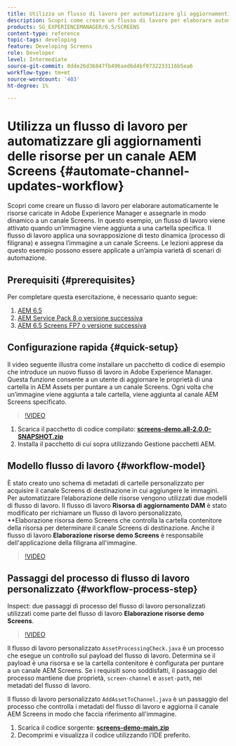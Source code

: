 ```yaml
---
title: Utilizza un flusso di lavoro per automatizzare gli aggiornamenti delle risorse per un canale AEM Screens
description: Scopri come creare un flusso di lavoro per elaborare automaticamente le risorse caricate in Adobe Experience Manager e assegnarle in modo dinamico a un canale Screens.
products: SG_EXPERIENCEMANAGER/6.5/SCREENS
content-type: reference
topic-tags: developing
feature: Developing Screens
role: Developer
level: Intermediate
source-git-commit: 8dde26d36847fb496aed6d4bf9732233116b5ea6
workflow-type: tm+mt
source-wordcount: '403'
ht-degree: 1%

---
```



# Utilizza un flusso di lavoro per automatizzare gli aggiornamenti delle risorse per un canale AEM Screens {#automate-channel-updates-workflow}

Scopri come creare un flusso di lavoro per elaborare automaticamente le risorse caricate in Adobe Experience Manager e assegnarle in modo dinamico a un canale Screens. In questo esempio, un flusso di lavoro viene attivato quando un’immagine viene aggiunta a una cartella specifica. Il flusso di lavoro applica una sovrapposizione di testo dinamica (processo di filigrana) e assegna l’immagine a un canale Screens. Le lezioni apprese da questo esempio possono essere applicate a un’ampia varietà di scenari di automazione.

## Prerequisiti {#prerequisites}

Per completare questa esercitazione, è necessario quanto segue:

1. [AEM 6.5](https://experienceleague.adobe.com/en/docs/experience-manager-65)
1. [AEM Service Pack 8 o versione successiva](https://experienceleague.adobe.com/it/docs/experience-manager-65/content/release-notes/release-notes)
1. [AEM 6.5 Screens FP7 o versione successiva](https://experienceleague.adobe.com/en/docs/experience-manager-screens/user-guide/release-notes/release-notes-fp-202103)

## Configurazione rapida {#quick-setup}

Il video seguente illustra come installare un pacchetto di codice di esempio che introduce un nuovo flusso di lavoro in Adobe Experience Manager. Questa funzione consente a un utente di aggiornare le proprietà di una cartella in AEM Assets per puntare a un canale Screens. Ogni volta che un’immagine viene aggiunta a tale cartella, viene aggiunta al canale AEM Screens specificato.

>[!VIDEO](https://video.tv.adobe.com/v/333174/?quality=12&learn=on)

1. Scarica il pacchetto di codice compilato: **[screens-demo.all-2.0.0-SNAPSHOT.zip](./assets/screens-demo.all-2.0.0-SNAPSHOT.zip)**
1. Installa il pacchetto di cui sopra utilizzando Gestione pacchetti AEM.

## Modello flusso di lavoro {#workflow-model}

È stato creato uno schema di metadati di cartelle personalizzato per acquisire il canale Screens di destinazione in cui aggiungere le immagini. Per automatizzare l’elaborazione delle risorse vengono utilizzati due modelli di flusso di lavoro. Il flusso di lavoro **Risorsa di aggiornamento DAM** è stato modificato per richiamare un flusso di lavoro personalizzato, **Elaborazione risorsa demo Screens che controlla la cartella contenitore della risorsa per determinare il canale Screens di destinazione. Anche il flusso di lavoro **Elaborazione risorse demo Screens** è responsabile dell&#39;applicazione della filigrana all&#39;immagine.

>[!VIDEO](https://video.tv.adobe.com/v/333175/?quality=12&learn=on)

## Passaggi del processo di flusso di lavoro personalizzato {#workflow-process-step}

Inspect: due passaggi di processo del flusso di lavoro personalizzati utilizzati come parte del flusso di lavoro **Elaborazione risorse demo Screens**.

>[!VIDEO](https://video.tv.adobe.com/v/333179/?quality=12&learn=on)

Il flusso di lavoro personalizzato `AssetProcessingCheck.java` è un processo che esegue un controllo sul payload del flusso di lavoro. Determina se il payload è una risorsa e se la cartella contenitore è configurata per puntare a un canale AEM Screens. Se i requisiti sono soddisfatti, il passaggio del processo mantiene due proprietà, `screen-channel` e `asset-path`, nei metadati del flusso di lavoro.

Il flusso di lavoro personalizzato `AddAssetToChannel.java` è un passaggio del processo che controlla i metadati del flusso di lavoro e aggiorna il canale AEM Screens in modo che faccia riferimento all&#39;immagine.

1. Scarica il codice sorgente: **[screens-demo-main.zip](./assets/screens-demo-main.zip)**
1. Decomprimi e visualizza il codice utilizzando l’IDE preferito.
